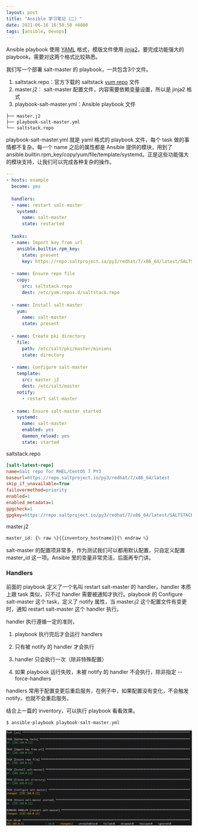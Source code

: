 ```yaml
---
layout: post
title: "Ansible 学习笔记（二）"
date: 2021-06-16 16:50:50 +0800
tags: [ansible, devops]
---
```


Ansible playbook 使用 [YAML](https://yaml.org/) 格式，模版文件使用 [jinja2](https://jinja.palletsprojects.com/)，要完成功能强大的 playbook，需要对这两个格式比较熟悉。

我们写一个部署 salt-master 的 playbook，一共包含3个文件。

1. saltstack.repo：官方下载的 saltstack [yum repo](https://repo.saltproject.io/py3/redhat/8/x86_64/latest.repo) 文件
2. master.j2： salt-master 配置文件，内容需要依赖变量设置，所以是 jinja2 格式
3. playbook-salt-master.yml：Ansible playbook 文件

```shell
├── master.j2
├── playbook-salt-master.yml
└── saltstack.repo
```

playbook-salt-master.yml 就是 yaml 格式的 playbook 文件，每个 task 做的事情都不复杂。每一个 name 之后的属性都是 Ansible 提供的模块，用到了 ansible.builtin.rpm_key/copy/yum/file/template/systemd。正是这些功能强大的模块支持，让我们可以完成各种复杂的操作。

```yaml
---
- hosts: example
  become: yes

  handlers:
  - name: restart salt-master
    systemd:
      name: salt-master
      state: restarted
  
  tasks:
  - name: Import key from url
    ansible.builtin.rpm_key:
      state: present
      key: https://repo.saltproject.io/py3/redhat/7/x86_64/latest/SALTSTACK-GPG-KEY.pub

  - name: Ensure repo file
    copy:
      src: saltstack.repo
      dest: /etc/yum.repos.d/saltstack.repo

  - name: Install salt-master
    yum: 
      name: salt-master
      state: present

  - name: Create pki directory
    file: 
      path: /etc/salt/pki/master/minions 
      state: directory

  - name: Configure salt-master
    template: 
      src: master.j2 
      dest: /etc/salt/master
    notify:
      - restart salt-master

  - name: Ensure salt-master started
    systemd:
      name: salt-master
      enabled: yes
      daemon_reload: yes
      state: started
```

saltstack.repo

```ini
[salt-latest-repo]
name=Salt repo for RHEL/CentOS 7 PY3
baseurl=https://repo.saltproject.io/py3/redhat/7/x86_64/latest
skip_if_unavailable=True
failovermethod=priority
enabled=1
enabled_metadata=1
gpgcheck=1
gpgkey=https://repo.saltproject.io/py3/redhat/7/x86_64/latest/SALTSTACK-GPG-KEY.pub, https://repo.saltproject.io/py3/redhat/7/x86_64/latest/base/RPM-GPG-KEY-CentOS-7
```

master.j2

```python
master_id: {% raw %}{{inventory_hostname}}{% endraw %}
```

salt-master 的配置项非常多，作为测试我们可以都用默认配置，只自定义配置 master_id 这一项。Ansible 里的变量非常灵活，后面再专门讲。


### Handlers

前面的 playbook 定义了一个名叫 restart salt-master 的 handler，handler 本质上跟 task 类似，只不过 handler 需要被通知才执行。playbook 的 Configure salt-master 这个 task，定义了 notify 属性，当 master.j2 这个配置文件有变更时，通知 restart salt-master 这个 handler 执行。

handler 执行遵循一定的准则，

1. playbook 执行完后才会运行 handlers

2. 只有被 notify 的 handler 才会执行

3. handler 只会执行一次（除非特殊配置）

4. 如果 playbook 运行失败，未被 notify 的 handler 不会执行，除非指定 --force-handlers

handlers 常用于配置变更后重启服务，在例子中，如果配置没有变化，不会触发 notify，也就不会重启服务。

结合上一篇的 inventory，可以执行 playbook 看看效果。
```shell
$ ansible-playbook playbook-salt-master.yml
```
<img src="../assets/img/ansible/02_playbook.png" alt="drawing"/>
